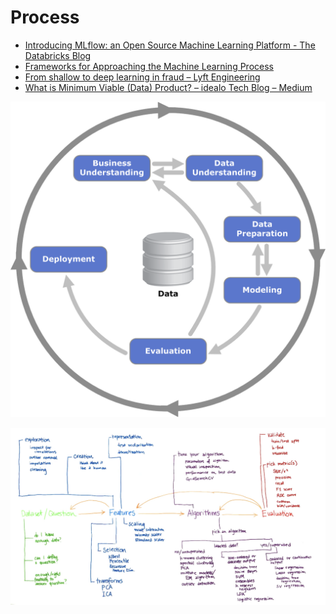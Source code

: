 # Process

* [Introducing MLflow: an Open Source Machine Learning Platform - The Databricks Blog](https://databricks.com/blog/2018/06/05/introducing-mlflow-an-open-source-machine-learning-platform.html)
* [Frameworks for Approaching the Machine Learning Process](https://www.kdnuggets.com/2018/05/general-approaches-machine-learning-process.html)
* [From shallow to deep learning in fraud – Lyft Engineering](https://eng.lyft.com/from-shallow-to-deep-learning-in-fraud-9dafcbcef743)
* [What is Minimum Viable \(Data\) Product? – idealo Tech Blog – Medium](https://medium.com/idealo-tech-blog/what-is-minimum-viable-data-product-49269e338d85)

![](.gitbook/assets/image%20%2822%29.png)



![](.gitbook/assets/image%20%2843%29.png)

